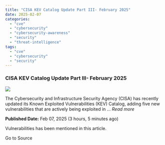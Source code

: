 ```yaml
---
title: "CISA KEV Catalog Update Part III- February 2025"
date: 2025-02-07
categories: 
  - "cve"
  - "cybersecurity"
  - "cybersecurity-awareness"
  - "security"
  - "threat-intelligence"
tags: 
  - "cve"
  - "cybersecurity"
  - "security"
---
```


### CISA KEV Catalog Update Part III- February 2025

![](https://upload.cvefeed.io/news/28372/thumbnail.jpg)

The Cybersecurity and Infrastructure Security Agency (CISA) has recently updated its Known Exploited Vulnerabilities (KEV) Catalog, adding five new vulnerabilities that are actively being exploited in ... _Read more_

**Published Date:** Feb 07, 2025 (3 hours, 5 minutes ago)

Vulnerabilities has been mentioned in this article.

Go to Source
